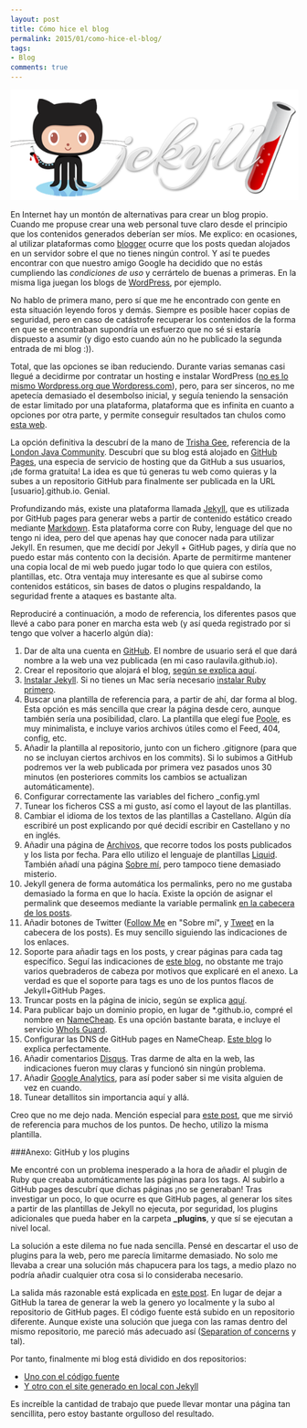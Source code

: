 ```yaml
---
layout: post
title: Cómo hice el blog
permalink: 2015/01/como-hice-el-blog/
tags:
- Blog
comments: true
---
```


![Jekyll y GitHub](/public/pictures/jekyll-github.png)

En Internet hay un montón de alternativas para crear un blog propio. Cuando me propuse crear una web personal tuve claro desde el principio que los contenidos generados deberían ser míos. Me explico: en ocasiones, al utilizar plataformas como [blogger](http://www.blogger.com) ocurre que los posts quedan alojados en un servidor sobre el que no tienes ningún control. Y así te puedes encontrar con que nuestro amigo Google ha decidido que no estás cumpliendo las *condiciones de uso* y cerrártelo de buenas a primeras. En la misma liga juegan los blogs de [WordPress](https://es.wordpress.com/), por ejemplo.

<!--break-->

No hablo de primera mano, pero sí que me he encontrado con gente en esta situación leyendo foros y demás. Siempre es posible hacer copias de seguridad, pero en caso de catástrofe recuperar los contenidos de la forma en que se encontraban supondría un esfuerzo que no sé si estaría dispuesto a asumir (y digo esto cuando aún no he publicado la segunda entrada de mi blog :)).

Total, que las opciones se iban reduciendo. Durante varias semanas casi llegué a decidirme por contratar un hosting e instalar WordPress ([no es lo mismo Wordpress.org que Wordpress.com](http://www.creartiendavirtual.com.es/diferencias-entre-wordpress-org-y-wordpress-com-y-tu-padre-y-tu-madre-cual-te-conviene-elegir/)), pero, para ser sinceros, no me apetecía demasiado el desembolso inicial, y seguía teniendo la sensación de estar limitado por una plataforma, plataforma que es infinita en cuanto a opciones por otra parte, y permite conseguir resultados tan chulos como [esta web](http://carlosalcaniz.com/).

La opción definitiva la descubrí de la mano de [Trisha Gee](http://trishagee.github.io/), referencia de la [London Java Community](https://twitter.com/ljcjug). Descubrí que su blog está alojado en [GitHub Pages](https://pages.github.com/), una especia de servicio de hosting que da GitHub a sus usuarios, ¡de forma gratuita! La idea es que tú generas tu web como quieras y la subes a un repositorio GitHub para finalmente ser publicada en la URL [usuario].github.io. Genial.

Profundizando más, existe una plataforma llamada [Jekyll](http://jekyllrb.com/), que es utilizada por GitHub pages para generar webs a partir de contenido estático creado mediante [Markdown](http://es.wikipedia.org/wiki/Markdown). Esta plataforma corre con Ruby, lenguage del que no tengo ni idea, pero del que apenas hay que conocer nada para utilizar Jekyll. En resumen, que me decidí por Jekyll + GitHub pages, y diría que no puedo estar más contento con la decisión. Aparte de permitirme mantener una copia local de mi web puedo jugar todo lo que quiera con estilos, plantillas, etc. Otra ventaja muy interesante es que al subirse como contenidos estáticos, sin bases de datos o plugins respaldando, la seguridad frente a ataques es bastante alta.

Reproduciré a continuación, a modo de referencia, los diferentes pasos que llevé a cabo para poner en marcha esta web (y así queda registrado por si tengo que volver a hacerlo algún día):

1. Dar de alta una cuenta en [GitHub](https://github.com/). El nombre de usuario será el que dará nombre a la web una vez publicada (en mi caso raulavila.github.io).
2. Crear el repositorio que alojará el blog, [según se explica aquí](https://pages.github.com/).
3. [Instalar Jekyll](http://www.webhostwhat.com/guide-how-to-host-jekyll-blog-on-github-using-a-mac/). Si no tienes un Mac sería necesario [instalar Ruby primero](http://jekyllrb.com/docs/installation/).
4. Buscar una plantilla de referencia para, a partir de ahí, dar forma al blog. Esta opción es más sencilla que crear la página desde cero, aunque también sería una posibilidad, claro. La plantilla que elegí fue [Poole](http://getpoole.com/), es muy minimalista, e incluye varios archivos útiles como el Feed, 404, config, etc.
5. Añadir la plantilla al repositorio, junto con un fichero .gitignore (para que no se incluyan ciertos archivos en los commits). Si lo subimos a GitHub podremos ver la web publicada por primera vez pasados unos 30 minutos (en posteriores commits los cambios se actualizan automáticamente).
6. Configurar correctamente las variables del fichero _config.yml
7. Tunear los ficheros CSS a mi gusto, así como el layout de las plantillas.
8. Cambiar el idioma de los textos de las plantillas a Castellano. Algún día escribiré un post explicando por qué decidí escribir en Castellano y no en inglés.
9. Añadir una página de [Archivos](/archivos), que recorre todos los posts publicados y los lista por fecha. Para ello utilizo el lenguaje de plantillas [Liquid](http://jekyllrb.com/docs/templates/). También añadí una página [Sobre mí](/sobre-mi), pero tampoco tiene demasiado misterio.
10. Jekyll genera de forma automática los permalinks, pero no me gustaba demasiado la forma en que lo hacía. Existe la opción de asignar el permalink que deseemos mediante la variable permalink [en la cabecera de los posts](http://jekyllrb.com/docs/frontmatter/).
11. Añadir botones de Twitter ([Follow Me](https://dev.twitter.com/web/follow-button) en "Sobre mí", y [Tweet](https://dev.twitter.com/web/tweet-button) en la cabecera de los posts). Es muy sencillo siguiendo las indicaciones de los enlaces.
12. Soporte para añadir tags en los posts, y crear páginas para cada tag específico. Seguí las indicaciones de [este blog](http://charliepark.org/tags-in-jekyll/), no obstante me trajo varios quebraderos de cabeza por motivos que explicaré en el anexo. La verdad es que el soporte para tags es uno de los puntos flacos de Jekyll+GitHub Pages.
13. Truncar posts en la página de inicio, según se explica [aquí](http://mikeygee.com/blog/truncate.html).
14. Para publicar bajo un dominio propio, en lugar de *.github.io, compré el nombre en [NameCheap](https://www.namecheap.com/). Es una opción bastante barata, e incluye el servicio [WhoIs Guard](https://www.namecheap.com/domains/whois.aspx).
15. Configurar las DNS de GitHub pages en NameCheap. [Este blog](http://davidensinger.com/2013/03/setting-the-dns-for-github-pages-on-namecheap/) lo explica perfectamente.
16. Añadir comentarios [Disqus](https://disqus.com/). Tras darme de alta en la web, las indicaciones fueron muy claras y funcionó sin ningún problema.
17. Añadir [Google Analytics](http://www.google.com/analytics/), para así poder saber si me visita alguien de vez en cuando.
16. Tunear detallitos sin importancia aquí y allá.

Creo que no me dejo nada. Mención especial para [este post](http://joshualande.com/jekyll-github-pages-poole/), que me sirvió de referencia para muchos de los puntos. De hecho, utilizo la misma plantilla.

###Anexo: GitHub y los plugins

Me encontré con un problema inesperado a la hora de añadir el plugin de Ruby que creaba automáticamente las páginas para los tags. Al subirlo a GitHub pages descubrí que dichas páginas ¡no se generaban! Tras investigar un poco, lo que ocurre es que GitHub pages, al generar los sites a partir de las plantillas de Jekyll no ejecuta, por seguridad, los plugins adicionales que pueda haber en la carpeta **_plugins**, y que sí se ejecutan a nivel local.

La solución a este dilema no fue nada sencilla. Pensé en descartar el uso de plugins para la web, pero me parecía limitarme demasiado. No solo me llevaba a crear una solución más chapucera para los tags, a medio plazo no podría añadir cualquier otra cosa si lo consideraba necesario.

La salida más razonable está explicada en [este post](http://www.sitepoint.com/jekyll-plugins-github/). En lugar de dejar a GitHub la tarea de generar la web la genero yo localmente y la subo al repositorio de GitHub pages. El código fuente está subido en un repositorio diferente. Aunque existe una solución que juega con las ramas dentro del mismo repositorio, me pareció más adecuado así ([Separation of concerns](http://en.wikipedia.org/wiki/Separation_of_concerns) y tal).

Por tanto, finalmente mi blog está dividido en dos repositorios:

* [Uno con el código fuente](https://github.com/raulavila/blog-source-code)
* [Y otro con el site generado en local con Jekyll](https://github.com/raulavila/raulavila.github.io)

Es increíble la cantidad de trabajo que puede llevar montar una página tan sencillita, pero estoy bastante orgulloso del resultado.
